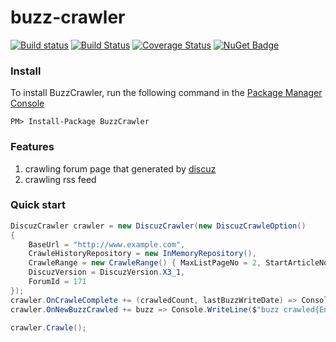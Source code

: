
# buzz-crawler
[![Build status](https://ci.appveyor.com/api/projects/status/1xu16kovcr7do9xh?svg=true)](https://ci.appveyor.com/project/emotionalcode/buzz-crawler)
[![Build Status](https://travis-ci.org/emotionalcode/buzz-crawler.svg?branch=master)](https://travis-ci.org/emotionalcode/buzz-crawler)
[![Coverage Status](https://coveralls.io/repos/github/emotionalcode/buzz-crawler/badge.svg?branch=master)](https://coveralls.io/github/emotionalcode/buzz-crawler?branch=master)
[![NuGet Badge](https://buildstats.info/nuget/BuzzCrawler)](https://www.nuget.org/packages/BuzzCrawler/)

### Install
To install BuzzCrawler, run the following command in the [Package Manager Console](https://docs.nuget.org/docs/start-here/using-the-package-manager-console)
```
PM> Install-Package BuzzCrawler
```

### Features
1. crawling forum page that generated by [discuz](https://en.wikipedia.org/wiki/Discuz!)
2. crawling rss feed

### Quick start


```c#
DiscuzCrawler crawler = new DiscuzCrawler(new DiscuzCrawleOption()
{
    BaseUrl = "http://www.example.com",
    CrawleHistoryRepository = new InMemoryRepository(),
    CrawleRange = new CrawleRange() { MaxListPageNo = 2, StartArticleNo = 10 },
    DiscuzVersion = DiscuzVersion.X3_1,
    ForumId = 171
});
crawler.OnCrawleComplete += (crawledCount, lastBuzzWriteDate) => Console.WriteLine($"crawled complete. {crawledCount} buzz crawled. last writedate is {lastBuzzWriteDate}");
crawler.OnNewBuzzCrawled += buzz => Console.WriteLine($"buzz crawled{Environment.NewLine}{JsonConvert.SerializeObject(buzz)}");

crawler.Crawle();
```

